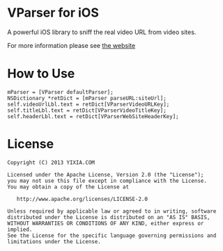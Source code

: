 # VParser for iOS

A powerful iOS library to sniff the real video URL from video sites.

For more information please see [the website](http://yixia.github.io/VParser)


# How to Use

	mParser = [VParser defaultParser];
	NSDictionary *retDict = [mParser parseURL:siteUrl];
	self.videoUrlLbl.text = retDict[VParserVideoURLKey];
	self.titleLbl.text = retDict[VParserVideoTitleKey];
	self.headerLbl.text = retDict[VParserWebSiteHeaderKey];


# License


    Copyright (C) 2013 YIXIA.COM

    Licensed under the Apache License, Version 2.0 (the "License");
    you may not use this file except in compliance with the License.
    You may obtain a copy of the License at

       http://www.apache.org/licenses/LICENSE-2.0

    Unless required by applicable law or agreed to in writing, software
    distributed under the License is distributed on an "AS IS" BASIS,
    WITHOUT WARRANTIES OR CONDITIONS OF ANY KIND, either express or implied.
    See the License for the specific language governing permissions and
    limitations under the License.
